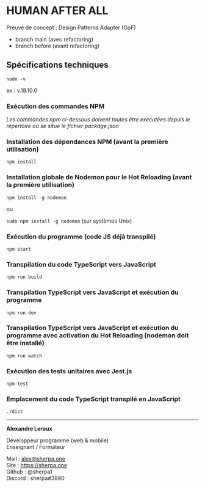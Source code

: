 # HUMAN AFTER ALL

Preuve de concept : Design Patterns Adapter (GoF)

- branch main (avec refactoring)
- branch before (avant refactoring)

## Spécifications techniques

`node -v`

ex : v.18.10.0

### Exécution des commandes NPM

_Les commandes npm ci-dessous doivent toutes être exécutées depuis le répertoire où se situe le fichier package.json_

### Installation des dépendances NPM (avant la première utilisation)

`npm install`

### Installation globale de Nodemon pour le Hot Reloading (avant la première utilisation)

`npm install -g nodemon`

ou

`sudo npm install -g nodemon` (sur systèmes Unix)

### Exécution du programme (code JS déjà transpilé)

`npm start`

### Transpilation du code TypeScript vers JavaScript

`npm run build`

### Transpilation TypeScript vers JavaScript et exécution du programme

`npm run dev`

### Transpilation TypeScript vers JavaScript et exécution du programme avec activation du Hot Reloading (nodemon doit être installé)

`npm run watch`

### Exécution des tests unitaires avec Jest.js

`npm test`

### Emplacement du code TypeScript transpilé en JavaScript

`./dist`

---

**Alexandre Leroux**

Développeur programme (web & mobile)<br/>
Enseignant / Formateur

Mail : alex@sherpa.one<br/>
Site : https://sherpa.one<br/>
Github : @sherpa1<br/>
Discord : sherpa#3890<br/>
